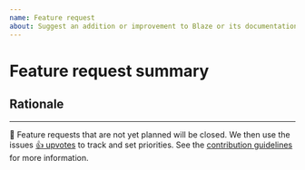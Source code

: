 ```yaml
---
name: Feature request
about: Suggest an addition or improvement to Blaze or its documentation.
---
```


# Feature request summary

<!--
Write a short description of the feature here ↓
-->


## Rationale

<!--
Explain the benefit of this feature
-->

---

🌟 Feature requests that are not yet planned will be closed. We then use the issues [:+1: upvotes](https://help.github.com/articles/about-conversations-on-github/) to track and set priorities. See the [contribution guidelines](https://github.com/AmpleOrganics/Blaze.vue/blob/master/.github/CONTRIBUTING.md) for more information.